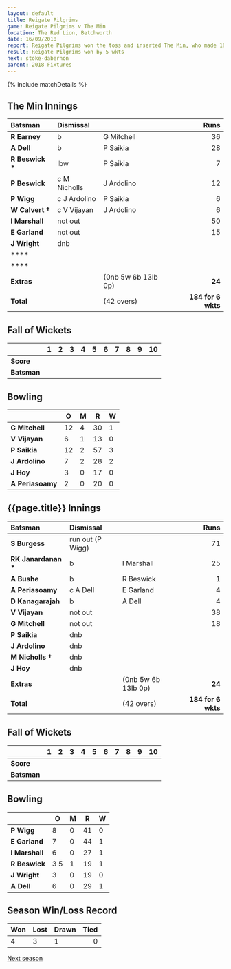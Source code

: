 ```yaml
---
layout: default
title: Reigate Pilgrims
game: Reigate Pilgrims v The Min
location: The Red Lion, Betchworth
date: 16/09/2018
report: Reigate Pilgrims won the toss and inserted The Min, who made 184-6  Reigate Pilgrims made 189-5 when they batted so won by 5 wkts
result: Reigate Pilgrims won by 5 wkts
next: stoke-dabernon
parent: 2018 Fixtures
---
```


{% include matchDetails %}

## The Min Innings

| Batsman | Dismissal | | Runs |
|:---|:---|---|---:|
| **R Earney** | b | G Mitchell | 36 |
| **A Dell** | b | P Saikia | 28 |
| **R Beswick &#42;** | lbw | P Saikia | 7 |
| **P Beswick** | c M Nicholls | J Ardolino | 12 |
| **P Wigg** | c J Ardolino | P Saikia | 6 |
| **W Calvert &#8224;** | c V Vijayan | J Ardolino | 6 |
| **I Marshall** | not out |  | 50 |
| **E Garland** | not out |  | 15 |
| **J Wright** | dnb |  |  |
| **** |  |  |  |
| **** |  |  |  |
| **Extras** | | (0nb 5w 6b 13lb 0p) | **24** |
| **Total** | | (42 overs) | **184 for 6 wkts** |

## Fall of Wickets

| | 1 | 2 | 3 | 4 | 5 | 6 | 7 | 8 | 9 | 10 |
|---|---|---|---|---|---|---|---|---|---|---|
| **Score** |  |  |  |  |  |  |  |  |  |  |
| **Batsman** |  |  |  |  |  |  |  |  |  |  |

## Bowling

| | O   | M | R  | W |
|---|---|---|---|---|
| **G Mitchell** | 12 | 4 | 30 | 1 |
| **V Vijayan** | 6 | 1 | 13 | 0 |
| **P Saikia** | 12 | 2 | 57 | 3 |
| **J Ardolino** | 7 | 2 | 28 | 2 |
| **J Hoy** | 3 | 0 | 17 | 0 |
| **A Periasoamy** | 2 | 0 | 20 | 0 |

## {{page.title}} Innings

| Batsman | Dismissal | | Runs |
|:---|:---|---|---:|
| **S Burgess** | run out (P Wigg) |  | 71 |
| **RK Janardanan &#42;** | b | I Marshall | 25 |
| **A Bushe** | b | R Beswick | 1 |
| **A Periasoamy** | c A Dell | E Garland | 4 |
| **D Kanagarajah** | b | A Dell | 4 |
| **V Vijayan** | not out |  | 38 |
| **G Mitchell** | not out |  | 18 |
| **P Saikia** | dnb |  |  |
| **J Ardolino** | dnb |  |  |
| **M Nicholls &#8224;** | dnb |  |  |
| **J Hoy** | dnb |  |  |
| **Extras** | | (0nb 5w 6b 13lb 0p) | **24** |
| **Total** | | (42 overs) | **184 for 6 wkts** |

## Fall of Wickets

| | 1 | 2 | 3 | 4 | 5 | 6 | 7 | 8 | 9 | 10 |
|---|---|---|---|---|---|---|---|---|---|---|
| **Score** |  |  |  |  |  |  |  |  |  |  |
| **Batsman** |  |  |  |  |  |  |  |  |  |  |

## Bowling

| | O   | M | R  | W |
|---|---|---|---|---|
| **P Wigg** | 8 | 0 | 41 | 0 |
| **E Garland** | 7 | 0 | 44 | 1 |
| **I Marshall** | 6 | 0 | 27 | 1 |
| **R Beswick** | 3 5 | 1 | 19 | 1 |
| **J Wright** | 3 | 0 | 19 | 0 |
| **A Dell** | 6 | 0 | 29 | 1 |

## Season Win/Loss Record

| Won | Lost | Drawn | Tied |
|:---|:---|---|---:|
| 4 | 3 | 1 | 0 |

[Next season](../2019)